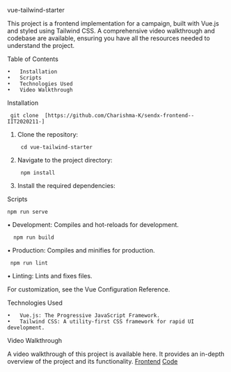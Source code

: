 
vue-tailwind-starter

This project is a frontend implementation for a campaign, built with Vue.js and styled using Tailwind CSS. A comprehensive video walkthrough and codebase are available, ensuring you have all the resources needed to understand the project.

Table of Contents

	•	Installation
	•	Scripts
	•	Technologies Used
	•	Video Walkthrough

Installation

	 git clone  [https://github.com/Charishma-K/sendx-frontend--IIT2020211-]


1.	Clone the repository:
	
         cd vue-tailwind-starter

2.	Navigate to the project directory:

         npm install

 3.	Install the required dependencies:

Scripts

	npm run serve 

•	Development: Compiles and hot-reloads for development.

 
      npm run build 
	

 •	Production: Compiles and minifies for production.


	 npm run lint

 •	Linting: Lints and fixes files.



For customization, see the Vue Configuration Reference.

Technologies Used

	•	Vue.js: The Progressive JavaScript Framework.
	•	Tailwind CSS: A utility-first CSS framework for rapid UI development.

Video Walkthrough

A video walkthrough of this project is available here. It provides an in-depth overview of the project and its functionality.
[Frontend](https://drive.google.com/file/d/1HRR8UzQszg9eauxdkAdUI7NoeLl12J4k/view?usp=drivesdk)
[Code](https://drive.google.com/file/d/1tUHujerNTPbCT3M99ejs9FvqeSkmXpY4/view?usp=drivesdk)
